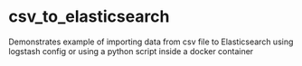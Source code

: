 # csv_to_elasticsearch
Demonstrates example of importing data from csv file to Elasticsearch using logstash config or using a python script inside a docker container
